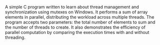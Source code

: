 A simple C program written to learn about thread management and synchronization using mutexes on Windows. It performs a sum of array elements in parallel, distributing the workload across multiple threads. The program accepts two parameters: the total number of elements to sum and the number of threads to create. It also demonstrates the efficiency of parallel computation by comparing the execution times with and without threading.
